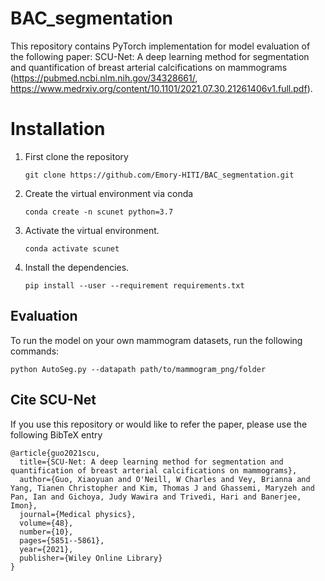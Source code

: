 # BAC_segmentation

This repository contains PyTorch implementation for model evaluation of the following paper: SCU-Net: A deep learning method for segmentation and quantification of breast arterial calcifications on mammograms (https://pubmed.ncbi.nlm.nih.gov/34328661/, https://www.medrxiv.org/content/10.1101/2021.07.30.21261406v1.full.pdf).

# Installation
1. First clone the repository
   ```
   git clone https://github.com/Emory-HITI/BAC_segmentation.git
   ```
2. Create the virtual environment via conda
    ```
    conda create -n scunet python=3.7 
    ```
3. Activate the virtual environment.
    ```
    conda activate scunet
    ```
3. Install the dependencies.
   ```
   pip install --user --requirement requirements.txt
   ```
## Evaluation
To run the model on your own mammogram datasets, run the following commands:

``` shell
python AutoSeg.py --datapath path/to/mammogram_png/folder 
``` 
## Cite SCU-Net
If you use this repository or would like to refer the paper, please use the following BibTeX entry
```
@article{guo2021scu,
  title={SCU-Net: A deep learning method for segmentation and quantification of breast arterial calcifications on mammograms},
  author={Guo, Xiaoyuan and O'Neill, W Charles and Vey, Brianna and Yang, Tianen Christopher and Kim, Thomas J and Ghassemi, Maryzeh and Pan, Ian and Gichoya, Judy Wawira and Trivedi, Hari and Banerjee, Imon},
  journal={Medical physics},
  volume={48},
  number={10},
  pages={5851--5861},
  year={2021},
  publisher={Wiley Online Library}
}
```
